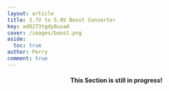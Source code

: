 ```yaml
---
layout: article
title: 3.7V to 5.0V Boost Converter
key: ad8273tgdy8usad
cover: /images/boost.png
aside:
  toc: true
author: Perry
comment: true
---
```

<center><h4>This Section is still in progress!</h4></center>

<!--more-->
